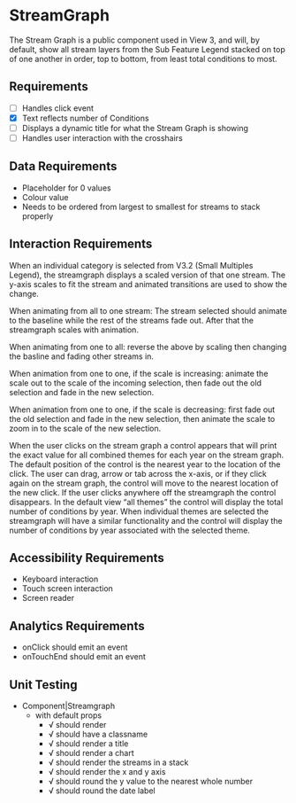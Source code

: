 # StreamGraph

The Stream Graph is a public component used in View 3, and will, by default, show all stream
layers from the Sub Feature Legend stacked on top of one another in order, top to bottom, 
from least total conditions to most. 

## Requirements

* [ ] Handles click event
* [X] Text reflects number of Conditions
* [ ] Displays a dynamic title for what the Stream Graph is showing
* [ ] Handles user interaction with the crosshairs

## Data Requirements

* Placeholder for 0 values
* Colour value
* Needs to be ordered from largest to smallest for streams to stack properly

## Interaction Requirements

When an individual category is selected from V3.2 (Small Multiples Legend), the streamgraph 
displays a scaled version of that one stream. The y-axis scales to fit the stream and animated 
transitions are used to show the change.

When animating from all to one stream: The stream selected should animate to the baseline while 
the rest of the streams fade out. After that the streamgraph scales with animation.

When animating from one to all: reverse the above by scaling then changing the basline and fading 
other streams in.

When animation from one to one, if the scale is increasing: animate the scale out to the scale of 
the incoming selection, then fade out the old selection and fade in the new selection.

When animation from one to one, if the scale is decreasing: first fade out the old selection and 
fade in the new selection, then animate the scale to zoom in to the scale of the new selection.

When the user clicks on the stream graph a control appears that will print the exact value for all 
combined themes for each year on the stream graph. The default position of the control is the 
nearest year to the location of the click. The user can drag, arrow or tab across the x-axis, or 
if they click again on the stream graph, the control will move to the nearest location of the new 
click. If the user clicks anywhere off the streamgraph the control disappears. In the default view 
“all themes” the control will display the total number of conditions by year. When individual 
themes are selected the streamgraph will have a similar functionality and the control will display 
the number of conditions by year associated with the selected theme.

## Accessibility Requirements

* Keyboard interaction
* Touch screen interaction
* Screen reader

## Analytics Requirements

* onClick should emit an event
* onTouchEnd should emit an event

## Unit Testing

* Component|Streamgraph
  * with default props
    * √ should render
    * √ should have a classname
    * √ should render a title
    * √ should render a chart
    * √ should render the streams in a stack
    * √ should render the x and y axis
    * √ should round the y value to the nearest whole number
    * √ should round the date label
